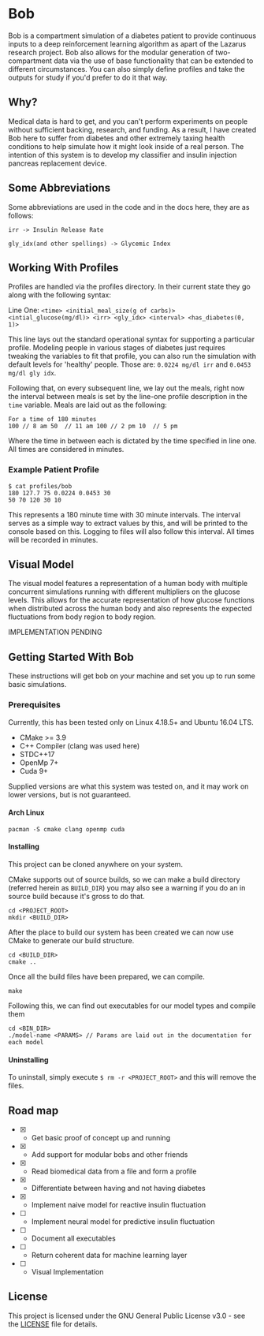 # Bob
Bob is a compartment simulation of a diabetes patient to provide continuous inputs to a deep reinforcement learning algorithm as apart of the Lazarus research project. Bob also allows for the modular generation of two-compartment data via the use of base functionality that can be extended to different circumstances. You can also simply define profiles and take the outputs for study if you'd prefer to do it that way.

## Why?
Medical data is hard to get, and you can't perform experiments on people without sufficient backing, research, and funding. As a result, I have created Bob here to suffer from diabetes and other extremely taxing health conditions to help simulate how it might look inside of a real person. The intention of this system is to develop my classifier and insulin injection pancreas replacement device.

## Some Abbreviations

Some abbreviations are used in the code and in the docs here, they are as follows:

`irr -> Insulin Release Rate`

`gly_idx(and other spellings) -> Glycemic Index`

## Working With Profiles

Profiles are handled via the profiles directory. In their current state they go along with the following syntax:

Line One:
`<time> <initial_meal_size(g of carbs)> <intial_glucose(mg/dl)> <irr> <gly_idx> <interval> <has_diabetes(0, 1)>`

This line lays out the standard operational syntax for supporting a particular profile. Modeling people in various stages of diabetes just requires tweaking the variables to fit that profile, you can also run the simulation with default levels for 'healthy' people. Those are: `0.0224 mg/dl irr` and `0.0453 mg/dl gly idx`.

Following that, on every subsequent line, we lay out the meals, right now the interval between meals is set by the line-one profile description in the `time` variable. Meals are laid out as the following:

```
For a time of 180 minutes
100 // 8 am 50  // 11 am 100 // 2 pm 10  // 5 pm
```

Where the time in between each is dictated by the time specified in line one. All times are considered in minutes.

### Example Patient Profile

```
$ cat profiles/bob
180 127.7 75 0.0224 0.0453 30
50 70 120 30 10
```

This represents a 180 minute time with 30 minute intervals. The interval serves as a simple way to extract values by this, and will be printed to the console based on this. Logging to files will also follow this interval. All times will be recorded in minutes.

## Visual Model

The visual model features a representation of a human body with multiple concurrent simulations running with different multipliers on the glucose levels. This allows for the accurate representation of how glucose functions when distributed across the human body and also represents the expected fluctuations from body region to body region.

IMPLEMENTATION PENDING

## Getting Started With Bob
These instructions will get bob on your machine and set you up to run some basic simulations.

### Prerequisites
Currently, this has been tested only on Linux 4.18.5+ and Ubuntu 16.04 LTS.
- CMake >= 3.9
- C++ Compiler (clang was used here)
- STDC++17
- OpenMp 7+
- Cuda 9+

Supplied versions are what this system was tested on, and it may work on lower versions, but is not guaranteed.

#### Arch Linux
```
pacman -S cmake clang openmp cuda
```
#### Installing
This project can be cloned anywhere on your system.

CMake supports out of source builds, so we can make a build directory (referred herein as `BUILD_DIR`) you may also see a warning if you do an in source build because it's gross to do that.
```
cd <PROJECT_ROOT>
mkdir <BUILD_DIR>
```
After the place to build our system has been created we can now use CMake to generate our build structure.
```
cd <BUILD_DIR>
cmake ..
```
Once all the build files have been prepared, we can compile.
```
make
```

Following this, we can find out executables for our model types and compile them

```
cd <BIN_DIR>
./model-name <PARAMS> // Params are laid out in the documentation for each model
```



#### Uninstalling

To uninstall, simply execute `$ rm -r <PROJECT_ROOT>` and this will remove the files.

## Road map
- [x] - Get basic proof of concept up and running
- [x] - Add support for modular bobs and other friends
- [x] - Read biomedical data from a file and form a profile
- [x] - Differentiate between having and not having diabetes
- [x] - Implement naive model for reactive insulin fluctuation
- [ ] - Implement neural model for predictive insulin fluctuation
- [ ] - Document all executables
- [ ] - Return coherent data for machine learning layer
- [ ] - Visual Implementation

## License
This project is licensed under the GNU General Public License v3.0 - see the [LICENSE](https://github.com/jparr721/Bob/blob/master/LICENSE) file for details.
